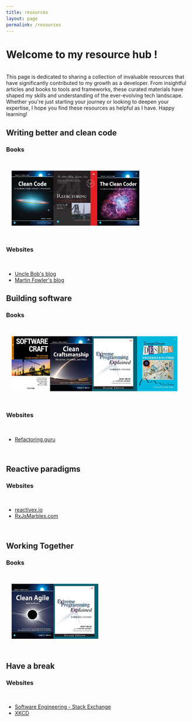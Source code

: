 ```yaml
---
title: resources
layout: page
permalink: /resources
---
```

# Welcome to my resource hub ! 
<br/>
This page is dedicated to sharing a collection of invaluable resources that have significantly contributed to my growth as a developer.
From insightful articles and books to tools and frameworks, these curated materials have shaped my skills and understanding of the ever-evolving tech landscape.
Whether you're just starting your journey or looking to deepen your expertise, I hope you find these resources as helpful as I have. Happy learning!

## Writing better and clean code
### Books

<br/>

<div align="center" style="display: flex;flex-wrap: wrap; margin: 3%;">
    <img height="150" src="/assets/resources/clean_code.png" />
    <img height="150" src="/assets/resources/refactoring.png" />
    <img height="150" src="/assets/resources/clean_coder.png" />
</div>

<br/>

### Websites

<br/>

- [Uncle Bob's blog](https://blog.cleancoder.com/)
- [Martin Fowler's blog](https://www.martinfowler.com/)

## Building software
### Books

<br/>

<div align="center" style="display: flex;flex-wrap: wrap; margin: 3%;">
    <img height="150" src="/assets/resources/software_craft.png" />
    <img height="150" src="/assets/resources/clean_craftsmanship.png" />
    <img height="150" src="/assets/resources/xp_explained.png" />
    <img height="150" src="/assets/resources/ddd.png" />
</div>

<br/>

### Websites

<br/>

- [Refactoring.guru](https://refactoring.guru)

<br/>

## Reactive paradigms
### Websites

<br/>

- [reactivex.io](https://reactivex.io/)
- [RxJsMarbles.com](https://rxmarbles.com/)

<br/>

## Working Together
### Books

<br/>

<div align="center" style="display: flex;flex-wrap: wrap; margin: 3%;">
    <img height="150" src="/assets/resources/clean_agile.png" />
    <img height="150" src="/assets/resources/xp_explained.png" />
</div>

<br/>

## Have a break
### Websites

<br/>

- [Software Engineering - Stack Exchange](https://softwareengineering.stackexchange.com/)
- [XKCD](https://c.xkcd.com/random/comic/)